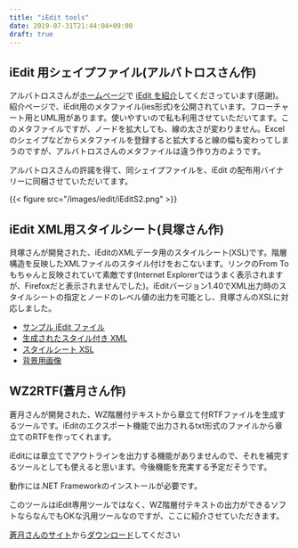 ```yaml
---
title: "iEdit tools"
date: 2019-07-31T21:44:04+09:00
draft: true
---
```


## iEdit 用シェイプファイル(アルバトロスさん作)

アルバトロスさんが[ホームページ](http://www2u.biglobe.ne.jp/~albatros/index.htm)で [iEdit を紹介](http://www2u.biglobe.ne.jp/~albatros/iEdit.htm)してくださっています(感謝)。紹介ページで、iEdit用のメタファイル(ies形式)を公開されています。フローチャート用とUML用があります。使いやすいので私も利用させていただいてます。このメタファイルですが、ノードを拡大しても、線の太さが変わりません。Excelのシェイプなどからメタファイルを登録すると拡大すると線の幅も変わってしまうのですが、アルバトロスさんのメタファイルは違う作り方のようです。

アルバトロスさんの許諾を得て、同シェイプファイルを、iEdit の配布用バイナリーに同梱させていただいてます。

{{< figure src="/images/iedit/iEditS2.png" >}}

## iEdit XML用スタイルシート(貝塚さん作)
貝塚さんが開発された、iEditのXMLデータ用のスタイルシート(XSL)です。階層構造を反映したXMLファイルのスタイル付けをおこないます。リンクのFrom Toもちゃんと反映されていて素敵です(Internet Explorerではうまく表示されますが、Firefoxだと表示されませんでした)。iEditバージョン1.40でXML出力時のスタイルシートの指定とノードのレベル値の出力を可能とし、貝塚さんのXSLに対応しました。

- [サンプル iEdit ファイル](sample.ied)
- [生成されたスタイル付き XML](sample.xml)
- [スタイルシート XSL](iedit.xsl)
- [背景用画像](iEditBlue.gif)

## WZ2RTF(蒼月さん作)
蒼月さんが開発された、WZ階層付テキストから章立て付RTFファイルを生成するツールです。iEditのエクスポート機能で出力されるtxt形式のファイルから章立てのRTFを作ってくれます。

iEditには章立てでアウトラインを出力する機能がありませんので、それを補完するツールとしても使えると思います。今後機能を充実する予定だそうです。

動作には.NET Frameworkのインストールが必要です。

このツールはiEdit専用ツールではなく、WZ階層付テキストの出力ができるソフトならなんでもOKな汎用ツールなのですが、ここに紹介させていただきます。

[蒼月さんのサイト](http://www.sougetu.net/)から[ダウンロード](http://www.sougetu.net/program/wz2rtf%e3%80%80iedit%E3%81%AE%E3%83%86%E3%82%AD%E3%82%B9%E3%83%88%E5%87%BA%E5%8A%9B%E3%83%87%E3%83%BC%E3%82%BF%E3%82%92rtf%E3%81%AB%E5%A4%89%E6%8F%9B)してください
